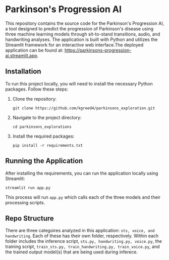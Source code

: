 # Parkinson's Progression AI
This repository contains the source code for the Parkinson's Progression AI, a tool designed to predict the progression of Parkinson's disease using three machine learning models through sit-to-stand transitions, audio, and handwriting analyses. The application is built with Python and utilizes the Streamlit framework for an interactive web interface.The deployed application can be found at: https://parkinsons-progression-ai.streamlit.app.


## Installation

To run this project locally, you will need to install the necessary Python packages. Follow these steps:

1. Clone the repository:
   ```
   git clone https://github.com/kgreed4/parkinsons_exploration.git
   ```
2. Navigate to the project directory:
   ```
   cd parkinsons_explorations
   ```
3. Install the required packages:
   ```
   pip install -r requirements.txt
   ```

## Running the Application

After installing the requirements, you can run the application locally using Streamlit:
```
streamlit run app.py
```

This process will run `app.py` which calls each of the three models and their processing scripts.

## Repo Structure
There are three categoires analyzed in this application: `sts, voice, and handwriting`. Each of these has their own folder, respectively. Within each folder includes the inference script, `sts.py, handwriting.py, voice.py`, the training script, `train_sts.py, train_handwriting.py, train_voice.py`, and the trained output model(s) that are being used during inferece.
